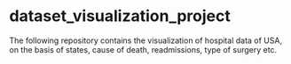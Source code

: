 # dataset_visualization_project
The following repository contains the visualization of hospital data of USA, on the basis of states, cause of death, readmissions, type of surgery etc. 